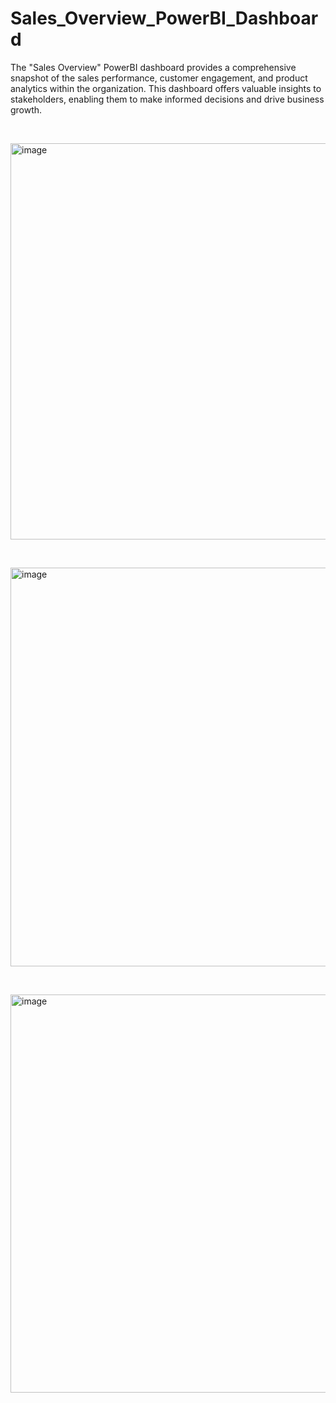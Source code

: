 # Sales_Overview_PowerBI_Dashboard
The "Sales Overview" PowerBI dashboard provides a comprehensive snapshot of the sales performance, customer engagement, and product analytics within the organization. This dashboard offers valuable insights to stakeholders, enabling them to make informed decisions and drive business growth.

&nbsp;&nbsp;

<img width="634" alt="image" src="https://github.com/ChakshuM/Sales_Overview_PowerBI_Dashboard/assets/50142921/e65df11c-5b7f-4597-9b2c-6102c6511134">


&nbsp;&nbsp;

<img width="638" alt="image" src="https://github.com/ChakshuM/Sales_Overview_PowerBI_Dashboard/assets/50142921/330a0efa-e759-4102-8892-c91a68c6cebd">


&nbsp;&nbsp;

<img width="637" alt="image" src="https://github.com/ChakshuM/Sales_Overview_PowerBI_Dashboard/assets/50142921/7c28a3a0-f03f-42ca-8105-1dcc1f51a83e">

